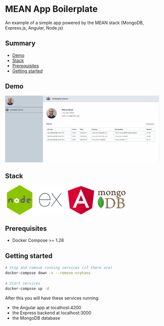 # MEAN App Boilerplate

An example of a simple app powered by the MEAN stack (MongoDB, Express.js, Angular, Node.js)

## Summary

* [Demo](#demo)
* [Stack](#stack)
* [Prerequisites](#prerequisites)
* [Getting started](#getting-started)

## Demo

![demo](./.repository/demo.gif)

## Stack

![Node.js](./.repository/nodejs.png "Node.js")
![Express.js](./.repository/express.png "Express.js")
![Angular](./.repository/angular.png "Angular")
![MongoDB](./.repository/mongo.png "MongoDB")

## Prerequisites

- Docker Compose >= 1.28

## Getting started

```bash
# Stop and remove running services (if there are)
docker-compose down -v --remove-orphans

# Start services
docker-compose up -d
```

After this you will have these services running:
- the Angular app at localhost:4200
- the Express backend at localhost:3000
- the MongoDB database
